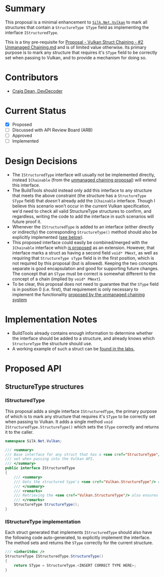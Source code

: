 # Summary

This proposal is a minimal enhancement to [`Silk.Net.Vulkan`](../../src/Vulkan/Silk.NET.Vulkan) to mark all structures
that contain a `StructureType SType` field as implementing the interface `IStructuredType`.

This is a tiny pre-requisite for
[Proposal - Vulkan Struct Chaining - #2 Unmanaged Chaining.md](Proposal%20-%20Vulkan%20Struct%20Chaining%20-%20%232%20Unmanaged%20Chaining.md)
and is of limited value otherwise. Its primary purpose is to mark any structure that requires it's `SType` field to be
correctly set when passing to Vulkan, and to provide a mechanism for doing so.

# Contributors

- [Craig Dean, DevDecoder](https://github.com/thargy)

# Current Status

- [x] Proposed
- [ ] Discussed with API Review Board (ARB)
- [ ] Approved
- [ ] Implemented

# Design Decisions

- The `IStructuredType` interface will usually not be implemented directly, instead `IChainable` (from
  the [unmanaged chaining proposal](Proposal%20-%20Vulkan%20Struct%20Chaining%20-%20%232%20Unmanaged%20Chaining.md))
  will extend this interface.
- The BuildTools should instead only add this interface to any structure that meets the above constraint (the structure
  has a `StructureType SType` field) that _doesn't_ already add the `IChainable` interface. Though I believe this
  scenario won't occur in the current Vulkan specification, we'd need to check all valid StructureType structures to
  confirm, and regardless, writing the code to add the interface in such scenarios will future proof it.
- Whenever the `IStructuredType` is added to an interface (either directly or indirectly) the
  corresponding `StructureType()` method should also be explicitly
  implemented ([see below](#istructuretype-implementation)).
- This proposed interface could easily be combined/merged with the `IChainable`
  interface which [is proposed](Proposal%20-%20Vulkan%20Struct%20Chaining%20-%20%232%20Unmanaged%20Chaining.md) as an
  extension. However, that interface marks a struct as having a second field `void* PNext`, as well as requiring
  that `StructureType sType` field is in the first position, which is not required by this proposal (but is allowed).
  Keeping the two concepts separate is good encapsulation and good for supporting future changes. The concept
  that an `SType` must be correct is somewhat different to the concept of a chain (implied by `void* PNext`).
- To be clear, this proposal does not need to guarantee that the `SType` field is in position 0 (i.e. first),
  that requirement is only necessary to implement the functionality
  [proposed by the unmanaged chaining system](Proposal%20-%20Vulkan%20Struct%20Chaining%20-%20%232%20Unmanaged%20Chaining.md)

# Implementation Notes

- BuildTools already contains enough information to determine whether the interface should be added to a structure, and
  already knows which `StructureType` the structure should use.
- A working example of such a struct can
  be [found in the labs.](../../src/Lab/Experiments/PrototypeStructChaining/PrototypeStructChaining/PhysicalDeviceFeatures2.cs)

# Proposed API

## StructureType structures

### IStructuredType

This proposal adds a single interface `IStructuredType`, the primary purpose of which is to mark any structure that
requires it's `SType` to be correctly set when passing to Vulkan. It adds a single
method `void IStructuredType.StructureType()`
which sets the `SType` correctly and returns it to the caller.

```csharp
namespace Silk.Net.Vulkan;

/// <summary>
/// Base interface for any struct that has a <see cref="StructureType"/> field called `SType`, that must be correctly
/// set when passing into the Vulkan API.
/// </summary>
public interface IStructuredType
{
    /// <summary>
    /// Gets the structured type's <see cref="Vulkan.StructureType"/> enum value.
    /// </summary>
    /// <remarks>
    /// Retrieving the <see cref="Vulkan.StructureType"/> also ensures it is set to the correct value.
    /// </remarks>
    StructureType StructureType();
}
```

### IStructureType implementation

Each struct generated that implements `IStructuredType` should also have the following code auto-generated, to
explicitly implement the interface. The method sets and returns the `SType` correctly for the current structure.

```csharp
/// <inheritdoc />
StructureType IStructuredType.StructureType()
{
    return SType = StructureType.<INSERT CORRECT TYPE HERE>;
}
```
